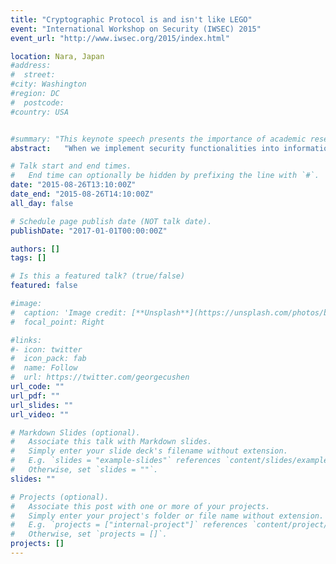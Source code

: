 ```yaml
---
title: "Cryptographic Protocol is and isn't like LEGO"
event: "International Workshop on Security (IWSEC) 2015"
event_url: "http://www.iwsec.org/2015/index.html"

location: Nara, Japan
#address:
#  street:
#city: Washington
#region: DC
#  postcode:
#country: USA


#summary: "This keynote speech presents the importance of academic research on blockchain technology and new challenge to build a neutral international research test network."
abstract:   "When we implement security functionalities into information systems, many of them are realized by cryptographic protocol. Cryptographic protocol is formally a combination of cryptographic operations and communications among protocol participants. Though designing cryptographic protocol seems like building castle by LEGO block, it is much harder to build a secure cryptographic protocol than LEGO. In this talk, we revisit how difficult the designing of cryptographic protocol is from history of attacks on cryptographic protocols, recent attacks on SSL/TLS, and history of security evaluation. Then, we will discuss the way forward to securing new cryptographic protocols like TLS1.3 and blockchain."

# Talk start and end times.
#   End time can optionally be hidden by prefixing the line with `#`.
date: "2015-08-26T13:10:00Z"
date_end: "2015-08-26T14:10:00Z"
all_day: false

# Schedule page publish date (NOT talk date).
publishDate: "2017-01-01T00:00:00Z"

authors: []
tags: []

# Is this a featured talk? (true/false)
featured: false

#image:
#  caption: 'Image credit: [**Unsplash**](https://unsplash.com/photos/bzdhc5b3Bxs)'
#  focal_point: Right

#links:
#- icon: twitter
#  icon_pack: fab
#  name: Follow
#  url: https://twitter.com/georgecushen
url_code: ""
url_pdf: ""
url_slides: ""
url_video: ""

# Markdown Slides (optional).
#   Associate this talk with Markdown slides.
#   Simply enter your slide deck's filename without extension.
#   E.g. `slides = "example-slides"` references `content/slides/example-slides.md`.
#   Otherwise, set `slides = ""`.
slides: ""

# Projects (optional).
#   Associate this post with one or more of your projects.
#   Simply enter your project's folder or file name without extension.
#   E.g. `projects = ["internal-project"]` references `content/project/deep-learning/index.md`.
#   Otherwise, set `projects = []`.
projects: []
---
```

